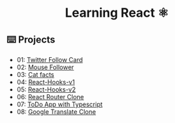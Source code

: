 <div align="center">

# Learning React ⚛️

</div>

## ⌨️ Projects

- 01: [Twitter Follow Card](projects/01-twitter-follow-card)
- 02: [Mouse Follower](projects/02-mouse-follower)
- 03: [Cat facts](projects/03-cat-facts)
- 04: [React-Hooks-v1](projects/04-react-hooks-v1)
- 05: [React-Hooks-v2](projects/05-react-hooks-v2)
- 06: [React Router Clone](projects/06-react-router-clone)
- 07: [ToDo App with Typescript](projects/07-todo-app-ts)
- 08: [Google Translate Clone](projects/08-google-translate-clone/client)
   
